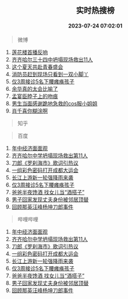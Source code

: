 <div align="center"><h2>实时热搜榜</h2><h4>2023-07-24 07:02:01</h4></div>

> 微博  

1. [莲花楼首播反响](https://s.weibo.com/weibo?q=%23%E8%8E%B2%E8%8A%B1%E6%A5%BC%E9%A6%96%E6%92%AD%E5%8F%8D%E5%93%8D%23&t=31&band_rank=1&Refer=top)<br />
2. [齐齐哈尔三十四中坍塌现场救出11人](https://s.weibo.com/weibo?q=%23%E9%BD%90%E9%BD%90%E5%93%88%E5%B0%94%E4%B8%89%E5%8D%81%E5%9B%9B%E4%B8%AD%E5%9D%8D%E5%A1%8C%E7%8E%B0%E5%9C%BA%E6%95%91%E5%87%BA11%E4%BA%BA%23&t=31&band_rank=2&Refer=top)<br />
3. [这个夏天共赴青春盛会](https://s.weibo.com/weibo?q=%23%E8%BF%99%E4%B8%AA%E5%A4%8F%E5%A4%A9%E5%85%B1%E8%B5%B4%E9%9D%92%E6%98%A5%E7%9B%9B%E4%BC%9A%23&t=31&band_rank=3&Refer=top)<br />
4. [消防员赶到现场只看到一双小脚丫](https://s.weibo.com/weibo?q=%23%E6%B6%88%E9%98%B2%E5%91%98%E8%B5%B6%E5%88%B0%E7%8E%B0%E5%9C%BA%E5%8F%AA%E7%9C%8B%E5%88%B0%E4%B8%80%E5%8F%8C%E5%B0%8F%E8%84%9A%E4%B8%AB%23&t=31&band_rank=4&Refer=top)<br />
5. [仅3周接诊5名下腰瘫痪孩子](https://s.weibo.com/weibo?q=%23%E4%BB%853%E5%91%A8%E6%8E%A5%E8%AF%8A5%E5%90%8D%E4%B8%8B%E8%85%B0%E7%98%AB%E7%97%AA%E5%AD%A9%E5%AD%90%23&t=31&band_rank=5&Refer=top)<br />
6. [余华真的太会比喻了](https://s.weibo.com/weibo?q=%E4%BD%99%E5%8D%8E%E7%9C%9F%E7%9A%84%E5%A4%AA%E4%BC%9A%E6%AF%94%E5%96%BB%E4%BA%86&t=31&band_rank=6&Refer=top)<br />
7. [孟宴臣脖子上的吻痕](https://s.weibo.com/weibo?q=%23%E5%AD%9F%E5%AE%B4%E8%87%A3%E8%84%96%E5%AD%90%E4%B8%8A%E7%9A%84%E5%90%BB%E7%97%95%23&t=31&band_rank=7&Refer=top)<br />
8. [男生当面感谢跪地急救的cos服小姐姐](https://s.weibo.com/weibo?q=%23%E7%94%B7%E7%94%9F%E5%BD%93%E9%9D%A2%E6%84%9F%E8%B0%A2%E8%B7%AA%E5%9C%B0%E6%80%A5%E6%95%91%E7%9A%84cos%E6%9C%8D%E5%B0%8F%E5%A7%90%E5%A7%90%23&t=31&band_rank=8&Refer=top)<br />
9. [肖千喜你糊涂啊](https://s.weibo.com/weibo?q=%E8%82%96%E5%8D%83%E5%96%9C%E4%BD%A0%E7%B3%8A%E6%B6%82%E5%95%8A&t=31&band_rank=9&Refer=top)<br />

> 知乎  


> 百度  

1. [年中经济面面观](https://www.baidu.com/s?wd=%E5%B9%B4%E4%B8%AD%E7%BB%8F%E6%B5%8E%E9%9D%A2%E9%9D%A2%E8%A7%82&sa=fyb_news&rsv_dl=fyb_news)<br />
2. [齐齐哈尔中学坍塌现场救出第11人](https://www.baidu.com/s?wd=%E9%BD%90%E9%BD%90%E5%93%88%E5%B0%94%E4%B8%AD%E5%AD%A6%E5%9D%8D%E5%A1%8C%E7%8E%B0%E5%9C%BA%E6%95%91%E5%87%BA%E7%AC%AC11%E4%BA%BA&sa=fyb_news&rsv_dl=fyb_news)<br />
3. [刀郎《罗刹海市》歌词引热议](https://www.baidu.com/s?wd=%E5%88%80%E9%83%8E%E3%80%8A%E7%BD%97%E5%88%B9%E6%B5%B7%E5%B8%82%E3%80%8B%E6%AD%8C%E8%AF%8D%E5%BC%95%E7%83%AD%E8%AE%AE&sa=fyb_news&rsv_dl=fyb_news)<br />
4. [一组彩色密码打开成都大运会](https://www.baidu.com/s?wd=%E4%B8%80%E7%BB%84%E5%BD%A9%E8%89%B2%E5%AF%86%E7%A0%81%E6%89%93%E5%BC%80%E6%88%90%E9%83%BD%E5%A4%A7%E8%BF%90%E4%BC%9A&sa=fyb_news&rsv_dl=fyb_news)<br />
5. [长江上游新一轮强降雨来袭](https://www.baidu.com/s?wd=%E9%95%BF%E6%B1%9F%E4%B8%8A%E6%B8%B8%E6%96%B0%E4%B8%80%E8%BD%AE%E5%BC%BA%E9%99%8D%E9%9B%A8%E6%9D%A5%E8%A2%AD&sa=fyb_news&rsv_dl=fyb_news)<br />
6. [仅3周接诊5名下腰瘫痪孩子](https://www.baidu.com/s?wd=%E4%BB%853%E5%91%A8%E6%8E%A5%E8%AF%8A5%E5%90%8D%E4%B8%8B%E8%85%B0%E7%98%AB%E7%97%AA%E5%AD%A9%E5%AD%90&sa=fyb_news&rsv_dl=fyb_news)<br />
7. [爸爸半夜馋酒 找女儿当“酒搭子”](https://www.baidu.com/s?wd=%E7%88%B8%E7%88%B8%E5%8D%8A%E5%A4%9C%E9%A6%8B%E9%85%92+%E6%89%BE%E5%A5%B3%E5%84%BF%E5%BD%93%E2%80%9C%E9%85%92%E6%90%AD%E5%AD%90%E2%80%9D&sa=fyb_news&rsv_dl=fyb_news)<br />
8. [男子回家发现丈夫身份被邻居顶替](https://www.baidu.com/s?wd=%E7%94%B7%E5%AD%90%E5%9B%9E%E5%AE%B6%E5%8F%91%E7%8E%B0%E4%B8%88%E5%A4%AB%E8%BA%AB%E4%BB%BD%E8%A2%AB%E9%82%BB%E5%B1%85%E9%A1%B6%E6%9B%BF&sa=fyb_news&rsv_dl=fyb_news)<br />
9. [回顾那英汪峰杨坤刀郎事件](https://www.baidu.com/s?wd=%E5%9B%9E%E9%A1%BE%E9%82%A3%E8%8B%B1%E6%B1%AA%E5%B3%B0%E6%9D%A8%E5%9D%A4%E5%88%80%E9%83%8E%E4%BA%8B%E4%BB%B6&sa=fyb_news&rsv_dl=fyb_news)<br />

> 哔哩哔哩  

1. [年中经济面面观](https://www.baidu.com/s?wd=%E5%B9%B4%E4%B8%AD%E7%BB%8F%E6%B5%8E%E9%9D%A2%E9%9D%A2%E8%A7%82&sa=fyb_news&rsv_dl=fyb_news)<br />
2. [齐齐哈尔中学坍塌现场救出第11人](https://www.baidu.com/s?wd=%E9%BD%90%E9%BD%90%E5%93%88%E5%B0%94%E4%B8%AD%E5%AD%A6%E5%9D%8D%E5%A1%8C%E7%8E%B0%E5%9C%BA%E6%95%91%E5%87%BA%E7%AC%AC11%E4%BA%BA&sa=fyb_news&rsv_dl=fyb_news)<br />
3. [刀郎《罗刹海市》歌词引热议](https://www.baidu.com/s?wd=%E5%88%80%E9%83%8E%E3%80%8A%E7%BD%97%E5%88%B9%E6%B5%B7%E5%B8%82%E3%80%8B%E6%AD%8C%E8%AF%8D%E5%BC%95%E7%83%AD%E8%AE%AE&sa=fyb_news&rsv_dl=fyb_news)<br />
4. [一组彩色密码打开成都大运会](https://www.baidu.com/s?wd=%E4%B8%80%E7%BB%84%E5%BD%A9%E8%89%B2%E5%AF%86%E7%A0%81%E6%89%93%E5%BC%80%E6%88%90%E9%83%BD%E5%A4%A7%E8%BF%90%E4%BC%9A&sa=fyb_news&rsv_dl=fyb_news)<br />
5. [长江上游新一轮强降雨来袭](https://www.baidu.com/s?wd=%E9%95%BF%E6%B1%9F%E4%B8%8A%E6%B8%B8%E6%96%B0%E4%B8%80%E8%BD%AE%E5%BC%BA%E9%99%8D%E9%9B%A8%E6%9D%A5%E8%A2%AD&sa=fyb_news&rsv_dl=fyb_news)<br />
6. [仅3周接诊5名下腰瘫痪孩子](https://www.baidu.com/s?wd=%E4%BB%853%E5%91%A8%E6%8E%A5%E8%AF%8A5%E5%90%8D%E4%B8%8B%E8%85%B0%E7%98%AB%E7%97%AA%E5%AD%A9%E5%AD%90&sa=fyb_news&rsv_dl=fyb_news)<br />
7. [爸爸半夜馋酒 找女儿当“酒搭子”](https://www.baidu.com/s?wd=%E7%88%B8%E7%88%B8%E5%8D%8A%E5%A4%9C%E9%A6%8B%E9%85%92+%E6%89%BE%E5%A5%B3%E5%84%BF%E5%BD%93%E2%80%9C%E9%85%92%E6%90%AD%E5%AD%90%E2%80%9D&sa=fyb_news&rsv_dl=fyb_news)<br />
8. [男子回家发现丈夫身份被邻居顶替](https://www.baidu.com/s?wd=%E7%94%B7%E5%AD%90%E5%9B%9E%E5%AE%B6%E5%8F%91%E7%8E%B0%E4%B8%88%E5%A4%AB%E8%BA%AB%E4%BB%BD%E8%A2%AB%E9%82%BB%E5%B1%85%E9%A1%B6%E6%9B%BF&sa=fyb_news&rsv_dl=fyb_news)<br />
9. [回顾那英汪峰杨坤刀郎事件](https://www.baidu.com/s?wd=%E5%9B%9E%E9%A1%BE%E9%82%A3%E8%8B%B1%E6%B1%AA%E5%B3%B0%E6%9D%A8%E5%9D%A4%E5%88%80%E9%83%8E%E4%BA%8B%E4%BB%B6&sa=fyb_news&rsv_dl=fyb_news)<br />
